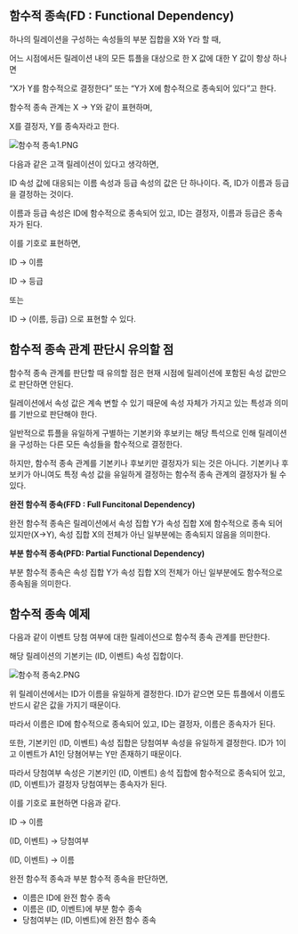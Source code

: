 ## 함수적 종속(FD : Functional Dependency)

하나의 릴레이션을 구성하는 속성들의 부분 집합을 X와 Y라 할 때,

어느 시점에서든 릴레이션 내의 모든 튜플을 대상으로 한 X 값에 대한 Y 값이 항상 하나면

“X가 Y를 함수적으로 결정한다” 또는 “Y가 X에 함수적으로 종속되어 있다”고 한다.

함수적 종속 관계는 X → Y와 같이 표현하며,

X를 결정자, Y를 종속자라고 한다.

![함수적 종속1.PNG](https://s3-us-west-2.amazonaws.com/secure.notion-static.com/5cdf5d59-3a2b-44db-9676-829c767a91c9/%ED%95%A8%EC%88%98%EC%A0%81_%EC%A2%85%EC%86%8D1.png)

다음과 같은 고객 릴레이션이 있다고 생각하면,

ID 속성 값에 대응되는 이름 속성과 등급 속성의 값은 단 하나이다. 즉, ID가 이름과 등급을 결정하는 것이다.

이름과 등급 속성은 ID에 함수적으로 종속되어 있고, ID는 결정자, 이름과 등급은 종속자가 된다.

이를 기호로 표현하면,

ID → 이름

ID → 등급

또는

ID → (이름, 등급) 으로 표현할 수 있다.

## 함수적 종속 관계 판단시 유의할 점

함수적 종속 관계를 판단할 때 유의할 점은 현재 시점에 릴레이션에 포함된 속성 값만으로 판단하면 안된다.

릴레이션에서 속성 값은 계속 변할 수 있기 때문에 속성 자체가 가지고 있는 특성과 의미를 기반으로 판단해야 한다.

일반적으로 튜플을 유일하게 구별하는 기본키와 후보키는 해당 특석으로 인해 릴레이션을 구성하는 다른 모든 속성들을 함수적으로 결정한다.

하지만, 함수적 종속 관계를 기본키나 후보키만 결정자가 되는 것은 아니다. 기본키나 후보키가 아니여도 특정 속성 값을 유일하게 결정하는 함수적 종속 관계의 결정자가 될 수 있다.

**완전 함수적 종속(FFD : Full Funcitonal Dependency)**

완전 함수적 종속은 릴레이션에서 속성 집합 Y가 속성 집합 X에 함수적으로 종속 되어 있지만(X→Y), 속성 집합 X의 전체가 아닌 일부분에는 종속되지 않음을 의미한다.

**부분 함수적 종속(PFD: Partial Functional Dependency)**

부분 함수적 종속은 속성 집합 Y가 속성 집합 X의 전체가 아닌 일부분에도 함수적으로 종속됨을 의미한다.

## 함수적 종속 예제

다음과 같이 이벤트 당첨 여부에 대한 릴레이션으로 함수적 종속 관계를 판단한다.

해당 릴레이션의 기본키는 (ID, 이벤트) 속성 집합이다.

![함수적 종속2.PNG](https://s3-us-west-2.amazonaws.com/secure.notion-static.com/ac5735fe-f8f5-4b7c-bb2b-28e629016cf8/%ED%95%A8%EC%88%98%EC%A0%81_%EC%A2%85%EC%86%8D2.png)

위 릴레이션에서는 ID가 이름을 유일하게 결정한다. ID가 같으면 모든 튜플에서 이름도 반드시 같은 값을 가지기 때문이다.

따라서 이름은 ID에 함수적으로 종속되어 있고, ID는 결정자, 이름은 종속자가 된다.

또한, 기본키인 (ID, 이벤트) 속성 집합은 당첨여부 속성을 유일하게 결정한다. ID가 1이고 이벤트가 A1인 당쳠어부는 Y만 존재하기 때문이다.

따라서 당첨여부 속성은 기본키인 (ID, 이벤트) 송석 집합에 함수적으로 종속되어 있고, (ID, 이벤트)가 결정자 당첨여부는 종속자가 된다.

이를 기호로 표현하면 다음과 같다.

ID → 이름

(ID, 이벤트) → 당첨여부

(ID, 이벤트) → 이름

완전 함수적 종속과 부분 함수적 종속을 판단하면,

- 이름은 ID에 완전 함수 종속
- 이름은 (ID, 이벤트)에 부분 함수 종속
- 당첨여부는 (ID, 이벤트)에 완전 함수 종속